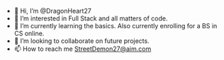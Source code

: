 - 👋 Hi, I’m @DragonHeart27
- 👀 I’m interested in Full Stack and all matters of code.
- 🌱 I’m currently learning the basics. Also currently enrolling for a BS in CS online. 
- 💞️ I’m looking to collaborate on future projects.
- 📫 How to reach me StreetDemon27@aim.com

<!---
DragonHeart27/DragonHeart27 is a ✨ special ✨ repository because its `README.md` (this file) appears on your GitHub profile.
You can click the Preview link to take a look at your changes.
--->
